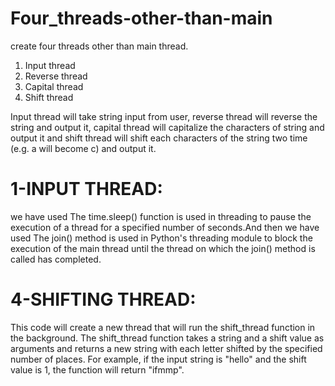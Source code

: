 # Four_threads-other-than-main
create four threads other than main thread.
1. Input thread
2. Reverse thread
3. Capital thread
4. Shift thread

Input thread will take string input from user, reverse thread will reverse the string and output it,
capital thread will capitalize the characters of string and output it and shift thread will shift each
characters of the string two time (e.g. a will become c) and output it.
# 1-INPUT THREAD:
we have used The time.sleep() function is used in threading to pause the execution of a thread for a specified number of seconds.And then we have used The join() method is used in Python's threading module to block the execution of the main thread until the thread on which the join() method is called has completed.

# 4-SHIFTING THREAD:
This code will create a new thread that will run the shift_thread function in the background. The shift_thread function takes a string and a shift value as arguments and returns a new string with each letter shifted by the specified number of places.
For example, if the input string is "hello" and the shift value is 1, the function will return "ifmmp". 

